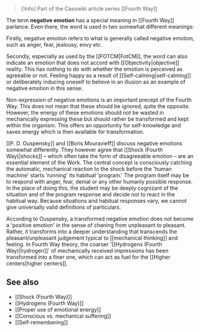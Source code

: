 
> [!info] Part of the Casswiki article series [[Fourth Way]]

The term **negative emotion** has a special meaning in [[Fourth Way]] parlance. Even there, the word is used in two somewhat different meanings:

Firstly, negative emotion refers to what is generally called negative emotion, such as anger, fear, jealousy, envy etc.

Secondly, especially as used by the [[FOTCM|FotCM]], the word can also indicate an emotion that does not accord with [[Objectivity|objective]] reality. This has nothing to do with whether the emotion is perceived as agreeable or not. Feeling happy as a result of [[Self-calming|self-calming]] or deliberately inducing oneself to believe in an illusion as an example of negative emotion in this sense.

Non-expression of negative emotions is an important precept of the Fourth Way. This does not mean that these should be ignored, quite the opposite. However, the energy of these emotions should not be wasted in mechanically expressing these but should rather be transformed and kept within the organism. This offers an opportunity for self-knowledge and saves energy which is then available for transformation.

[[P. D. Ouspensky]] and [[Boris Mouravieff]] discuss negative emotions somewhat differently. They however agree that [[Shock (Fourth Way)|shocks]] – which often take the form of disagreeable emotion – are an essential element of the Work. The central concept is consciously catching the automatic, mechanical reaction to the shock before the 'human machine' starts 'running' its habitual 'program.' The program itself may be to respond with anger, fear, denial or any other humanly possible response. In the place of doing this, the student may be deeply cognizant of the situation and of the program response and decide not to react in the habitual way. Because situations and habitual responses vary, we cannot give universally valid definitions of particulars.

According to Ouspensky, a transformed negative emotion does not become a 'positive emotion' in the sense of chaning from unpleasant to pleasant. Rather, it transforms into a deeper understanding that transcends the pleasant/unpleasant judgement typical to [[mechanical thinking]] and feeling. In Fourth Way theory, the coarser '[[Hydrogens (Fourth Way)|hydrogen]]' of mechanically received impressions has been transformed into a finer one, which can act as fuel for the [[Higher centers|higher centers]].

See also
--------

*   [[Shock (Fourth Way)]]
*   [[Hydrogens (Fourth Way)]]
*   [[Proper use of emotional energy]]
*   [[Conscious vs. mechanical suffering]]
*   [[Self-remembering]]